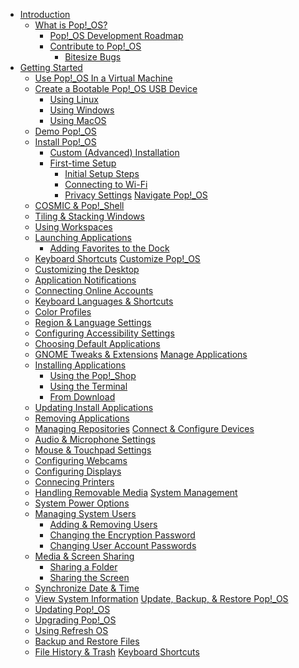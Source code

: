 - [Introduction](README.md)
    - [What is Pop!\_OS?]()
        - [Pop!_OS Development Roadmap]()
        - [Contribute to Pop!_OS]()
            - [Bitesize Bugs]()
- [Getting Started](getting-started/getting-started.md)
    - [Use Pop!_OS In a Virtual Machine]()
    - [Create a Bootable Pop!_OS USB Device](getting-started/create-bootable-media/create-bootable-usb.md)
        - [Using Linux](getting-started/create-bootable-media/bootable-usb-using-linux.md)
        - [Using Windows](getting-started/create-bootable-media/bootable-usb-using-windows.md)
        - [Using MacOS](getting-started/create-bootable-media/bootable-usb-using-macos.md)
    - [Demo Pop!\_OS]()
    - [Install Pop!\_OS](getting-started/installation/installation.md)
        - [Custom (Advanced) Installation]()
        - [First-time Setup]()
            - [Initial Setup Steps]() <!--First-time setup windows-->
            - [Connecting to Wi-Fi]()
            - [Privacy Settings]()
[Navigate Pop!\_OS](Navigate-Pop/navigate-pop.md)
    - [COSMIC & Pop!\_Shell]() <!--Define and describe pop shell and cosmic environment-->
    - [Tiling & Stacking Windows]()
    - [Using Workspaces]()
    - [Launching Applications]() <!--With CLI, Applications menu, alt+f2, Launcher, keyboard shortcuts to switch between running apps-->
        - [Adding Favorites to the Dock]()
    - [Keyboard Shortcuts]()
[Customize Pop!\_OS]() <!--where to find system settings, what can be customized-->
    - [Customizing the Desktop]() <!--General settings, background wallpaper, appearance, dock, workspaces-->
    - [Application Notifications]()
    - [Connecting Online Accounts]()
    - [Keyboard Languages & Shortcuts]()
    - [Color Profiles]()
    - [Region & Language Settings]() <!--manage installed languages, date, time, units, and numbers-->
    - [Configuring Accessibility Settings]()
    - [Choosing Default Applications]()
    - [GNOME Tweaks & Extensions]()
[Manage Applications]() <!-- Find, Install, Update, Remove software packages --->
    - [Installing Applications]() 
        - [Using the Pop!\_Shop]()
        - [Using the Terminal]()
        - [From Download]() <!--downloading .deb file and using eddy, describe Flatpaks and AppImages-->
    - [Updating Install Applications]() <!--via Pop!_Shop and Terminal-->
    - [Removing Applications]() <!--via terminal and Pop!_Shop-->
    - [Managing Repositories]() <!--adding and removing repos in the Pop!_Shop-->
[Connect & Configure Devices]() <!-- Printers, webcams, microphones, mouse & touchpad settings, bluetooth devices, displays, removable media -->
    - [Audio & Microphone Settings]()
    - [Mouse & Touchpad Settings]()
    - [Configuring Webcams]()
    - [Configuring Displays]()
    - [Connecing Printers]()
    - [Handling Removable Media]()
[System Management]()
    - [System Power Options]()
    - [Managing System Users]()
        - [Adding & Removing Users]() <!--GUI and CLI-->
        - [Changing the Encryption Password]() <!--GUI and CLI-->
        - [Changing User Account Passwords]() <!--GUI and CLI-->
    - [Media & Screen Sharing]()
        - [Sharing a Folder]()
        - [Sharing the Screen]()
    - [Synchronize Date & Time]()
    - [View System Information]()
[Update, Backup, & Restore Pop!\_OS]() <!--define upgrade vs update, best practice, introduce and describe features-->
    - [Updating Pop!\_OS]() <!--applying system updates, using the new scheduling feature-->
    - [Upgrading Pop!\_OS]()
    - [Using Refresh OS]()
    - [Backup and Restore Files]()
    - [File History & Trash]()
[Keyboard Shortcuts]()

